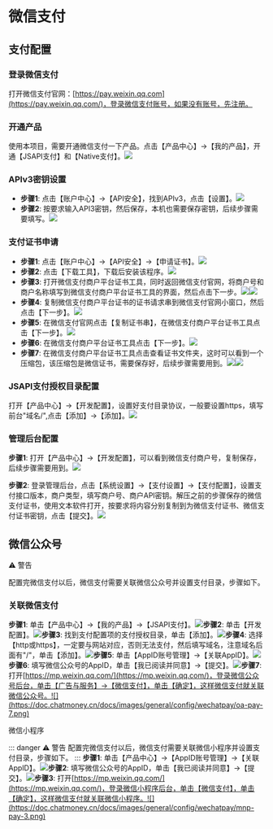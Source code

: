 微信支付
===============================================================================================

支付配置
-----------------------------------------------------------------------------------------------

### 登录微信支付

打开微信支付官网：[https://pay.weixin.qq.com](https://pay.weixin.qq.com/)，登录微信支付账号，如果没有账号，先注册。

### 开通产品

使用本项目，需要开通微信支付一下产品。点击【产品中心】->【我的产品】，开通【JSAPI支付】和【Native支付】。![](https://doc.chatmoney.cn/docs/images/general/config/wechatpay/product.png)

### APIv3密钥设置

*   **步骤1**: 点击【账户中心】->【API安全】，找到APIv3，点击【设置】。![](https://doc.chatmoney.cn/docs/images/general/config/wechatpay/apiv3-1.png)
*   **步骤2**: 按要求输入API3密钥，然后保存，本机也需要保存密钥，后续步骤需要填写。![](https://doc.chatmoney.cn/docs/images/general/config/wechatpay/apiv3-2.png)

### 支付证书申请

*   **步骤1**: 点击【账户中心】->【API安全】->【申请证书】。![](https://doc.chatmoney.cn/docs/images/general/config/wechatpay/cert-1.png)
*   **步骤2**: 点击【下载工具】，下载后安装该程序。![](https://doc.chatmoney.cn/docs/images/general/config/wechatpay/cert-2.png)
*   **步骤3**: 打开微信支付商户平台证书工具，同时返回微信支付官网，将商户号和商户名称填写到微信支付商户平台证书工具的界面，然后点击下一步。![](https://doc.chatmoney.cn/docs/images/general/config/wechatpay/cert-3-1.png)![](https://doc.chatmoney.cn/docs/images/general/config/wechatpay/cert-3-2.png)
*   **步骤4**: 复制微信支付商户平台证书的证书请求串到微信支付官网小窗口，然后点击【下一步】。![](https://doc.chatmoney.cn/docs/images/general/config/wechatpay/cert-4.png)
*   **步骤5**: 在微信支付官网点击【复制证书串】，在微信支付商户平台证书工具点击【下一步】。![](https://doc.chatmoney.cn/docs/images/general/config/wechatpay/cert-5.png)
*   **步骤6**: 在微信支付商户平台证书工具点击【下一步】。![](https://doc.chatmoney.cn/docs/images/general/config/wechatpay/cert-6.png)
*   **步骤7**: 在微信支付商户平台证书工具点击查看证书文件夹，这时可以看到一个压缩包，该压缩包是微信证书，需要保存好，后续步骤需要用到。![](https://doc.chatmoney.cn/docs/images/general/config/wechatpay/cert-7-1.png)![](https://doc.chatmoney.cn/docs/images/general/config/wechatpay/cert-7-2.png)

### JSAPI支付授权目录配置

打开【产品中心】->【开发配置】，设置好支付目录协议，一般要设置https，填写前台"域名/",点击【添加】->【添加】。![](https://doc.chatmoney.cn/docs/images/general/config/wechatpay/pay-href.png)

### 管理后台配置

**步骤1**: 打开【产品中心】->【开发配置】，可以看到微信支付商户号，复制保存，后续步骤需要用到。![](https://doc.chatmoney.cn/docs/images/general/config/wechatpay/appid.png)

**步骤2**: 登录管理后台，点击【系统设置】->【支付设置】->【支付配置】，设置支付接口版本，商户类型，填写商户号、商户API密钥。解压之前的步骤保存的微信支付证书，使用文本软件打开，按要求将内容分别复制到为微信支付证书、微信支付证书密钥，点击【提交】。![](https://doc.chatmoney.cn/docs/images/general/config/wechatpay/set.png)

微信公众号[​](https://doc.chatmoney.cn/dm/config/wechatpay.html#%E5%BE%AE%E4%BF%A1%E5%85%AC%E4%BC%97%E5%8F%B7)
---------------------------------------------------------------------------------------------------------

⚠️ 警告

配置完微信支付以后，微信支付需要关联微信公众号并设置支付目录，步骤如下。

### 关联微信支付

**步骤1**: 单击【产品中心】->【我的产品】->【JSAPI支付】。![](https://doc.chatmoney.cn/docs/images/general/config/wechatpay/oa-pay-1.png)**步骤2**: 单击【开发配置】。![](https://doc.chatmoney.cn/docs/images/general/config/wechatpay/oa-pay-2.png)**步骤3**: 找到支付配置项的支付授权目录，单击【添加】。![](https://doc.chatmoney.cn/docs/images/general/config/wechatpay/oa-pay-3.png)**步骤4**: 选择【http或https】，一定要与网站对应，否则无法支付，然后填写域名，注意域名后面有"/"，单击【添加】。![](https://doc.chatmoney.cn/docs/images/general/config/wechatpay/oa-pay-4.png)**步骤5**: 单击【AppID账号管理】->【关联AppID】。![](https://doc.chatmoney.cn/docs/images/general/config/wechatpay/oa-pay-5.png)**步骤6**: 填写微信公众号的AppID，单击【我已阅读并同意】->【提交】。![](https://doc.chatmoney.cn/docs/images/general/config/wechatpay/oa-pay-6.png)**步骤7**: 打开[https://mp.weixin.qq.com/](https://mp.weixin.qq.com/)，登录微信公众号后台，单击【广告与服务】->【微信支付】，单击【确定】，这样微信支付就关联微信公众号。![](https://doc.chatmoney.cn/docs/images/general/config/wechatpay/oa-pay-7.png)

微信小程序

::: danger ⚠️ 警告
配置完微信支付以后，微信支付需要关联微信小程序并设置支付目录，步骤如下。
::: 
**步骤1**: 单击【产品中心】->【AppID账号管理】->【关联AppID】。![](https://doc.chatmoney.cn/docs/images/general/config/wechatpay/mnp-pay-1.png)**步骤2**: 填写微信公众号的AppID，单击【我已阅读并同意】->【提交】。![](https://doc.chatmoney.cn/docs/images/general/config/wechatpay/mnp-pay-2.png)**步骤3**: 打开[https://mp.weixin.qq.com/](https://mp.weixin.qq.com/)，登录微信小程序后台，单击【微信支付】，单击【确定】，这样微信支付就关联微信小程序。![](https://doc.chatmoney.cn/docs/images/general/config/wechatpay/mnp-pay-3.png)